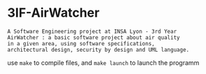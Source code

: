 # 3IF-AirWatcher
```
A Software Engineering project at INSA Lyon - 3rd Year 
AirWatcher : a basic software project about air quality
in a given area, using software specifications,
architectural design, security by design and UML language. 
```

use `make` to compile files, and `make launch` to launch the programm